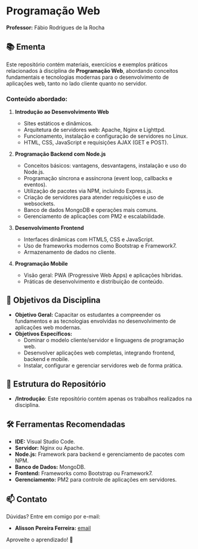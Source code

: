 # Programação Web  
**Professor:** Fábio Rodrigues de la Rocha  

## 📚 Ementa  
Este repositório contém materiais, exercícios e exemplos práticos relacionados à disciplina de **Programação Web**, abordando conceitos fundamentais e tecnologias modernas para o desenvolvimento de aplicações web, tanto no lado cliente quanto no servidor.  

### Conteúdo abordado:  
1. **Introdução ao Desenvolvimento Web**  
   - Sites estáticos e dinâmicos.  
   - Arquitetura de servidores web: Apache, Nginx e Lighttpd.  
   - Funcionamento, instalação e configuração de servidores no Linux.  
   - HTML, CSS, JavaScript e requisições AJAX (GET e POST).  

2. **Programação Backend com Node.js**  
   - Conceitos básicos: vantagens, desvantagens, instalação e uso do Node.js.  
   - Programação síncrona e assíncrona (event loop, callbacks e eventos).  
   - Utilização de pacotes via NPM, incluindo Express.js.  
   - Criação de servidores para atender requisições e uso de websockets.  
   - Banco de dados MongoDB e operações mais comuns.  
   - Gerenciamento de aplicações com PM2 e escalabilidade.  

3. **Desenvolvimento Frontend**  
   - Interfaces dinâmicas com HTML5, CSS e JavaScript.  
   - Uso de frameworks modernos como Bootstrap e Framework7.  
   - Armazenamento de dados no cliente.  

4. **Programação Mobile**  
   - Visão geral: PWA (Progressive Web Apps) e aplicações híbridas.  
   - Práticas de desenvolvimento e distribuição de conteúdo.  

## 🎯 Objetivos da Disciplina  

- **Objetivo Geral:** Capacitar os estudantes a compreender os fundamentos e as tecnologias envolvidas no desenvolvimento de aplicações web modernas.  
- **Objetivos Específicos:**  
  - Dominar o modelo cliente/servidor e linguagens de programação web.  
  - Desenvolver aplicações web completas, integrando frontend, backend e mobile.  
  - Instalar, configurar e gerenciar servidores web de forma prática.  

## 📂 Estrutura do Repositório  
- **/Introdução**: Este repositório contém apenas os trabalhos realizados na disciplina.

## 🛠️ Ferramentas Recomendadas  
- **IDE:** Visual Studio Code.  
- **Servidor:** Nginx ou Apache.  
- **Node.js:** Framework para backend e gerenciamento de pacotes com NPM.  
- **Banco de Dados:** MongoDB.  
- **Frontend:** Frameworks como Bootstrap ou Framework7.  
- **Gerenciamento:** PM2 para controle de aplicações em servidores.  

## 📫 Contato  
Dúvidas? Entre em comigo por e-mail:  
- **Alisson Pereira Ferreira:** [email](mailto:alissonpef@gmail.com)

Aproveite o aprendizado! 🚀
